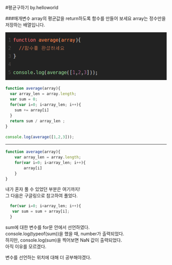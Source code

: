 #평균구하기 by.helloworld 

###매개변수 array의 평균값을 return하도록 함수를 만들어 보세요  array는 정수만을 저장하는 배열입니다.

![average](img/average.png)
```js
function average(array){
  var array_len = array.length;
  var sum = 0;
  for(var i=0; i<array_len; i++){
    sum += array[i]
  }
  return sum / array_len ;
}

console.log(average([1,2,3]));
```
              

---
```js
function average(array){
    var array_len = array.length;
    for(var i=0; i<array_len; i++){
        array[i]
    }
}
```
내가 혼자 풀 수 있었던 부분은 여기까지!  
그 다음은 구글링으로 참고하여 풀었다.  


```js
  for(var i=0; i<array_len; i++){
   var sum = sum + array[i];
  }
```
sum에 대한 변수를 for문 안에서 선언하였다.  
console.log(typeof(sum))을 했을 때, number가 출력되었다.  
하지만, console.log(sum)을 찍어보면 NaN 값이 출력되었다.  
아직 이유를 모르겠다.  
         


변수를 선언하는 위치에 대해 더 공부해야겠다.  